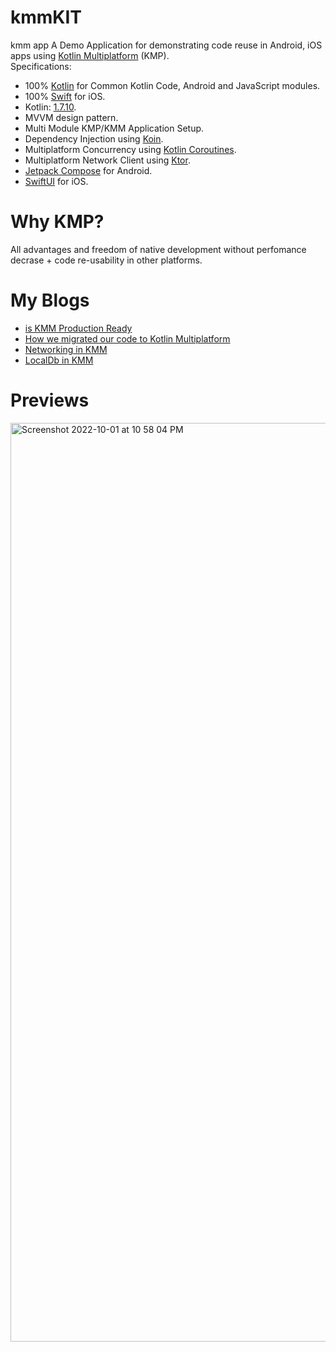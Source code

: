 # kmmKIT
kmm app 
A Demo Application for demonstrating code reuse in Android, iOS  apps using [Kotlin Multiplatform](https://kotlinlang.org/docs/multiplatform.html) (KMP).
<br/>
Specifications:
* 100% [Kotlin](https://kotlinlang.org/) for Common Kotlin Code, Android and JavaScript modules.
* 100% [Swift](https://www.swift.org/) for iOS.
* Kotlin: [1.7.10](https://kotlinlang.org/docs/releases.html).
* MVVM design pattern.
* Multi Module KMP/KMM Application Setup.
* Dependency Injection using [Koin](https://insert-koin.io/).
* Multiplatform Concurrency using [Kotlin Coroutines](https://github.com/Kotlin/kotlinx.coroutines).
* Multiplatform Network Client using [Ktor](https://ktor.io/).
* [Jetpack Compose](https://developer.android.com/jetpack/compose) for Android.
* [SwiftUI](https://developer.apple.com/xcode/swiftui/) for iOS.


# Why KMP?
All advantages and freedom of native development without perfomance decrase + code re-usability in other platforms.

# My Blogs
* [is KMM Production Ready](https://medium.com/mounty-engineering/is-kmm-production-ready-how-we-migrated-our-code-to-kotlin-multiplatform-mobile-part-1-d7329874a402/)
* [How we migrated our code to Kotlin Multiplatform](https://medium.com/mounty-engineering/is-kmm-production-ready-how-we-migrated-our-code-to-kotlin-multiplatform-mobile-part-1-d7329874a402/)
* [Networking in KMM](https://medium.com/mounty-engineering/networking-in-kmm-ktor-part-3-78ec68787f6a)
* [LocalDb in KMM](https://medium.com/mounty-engineering/localdb-in-kmm-sqldelight-part-4-573ea0904156)

# Previews
<img width="1470" alt="Screenshot 2022-10-01 at 10 58 04 PM" src="https://user-images.githubusercontent.com/26837182/193421867-b059295e-f24c-4006-be0c-0c557aa68ed8.png">

